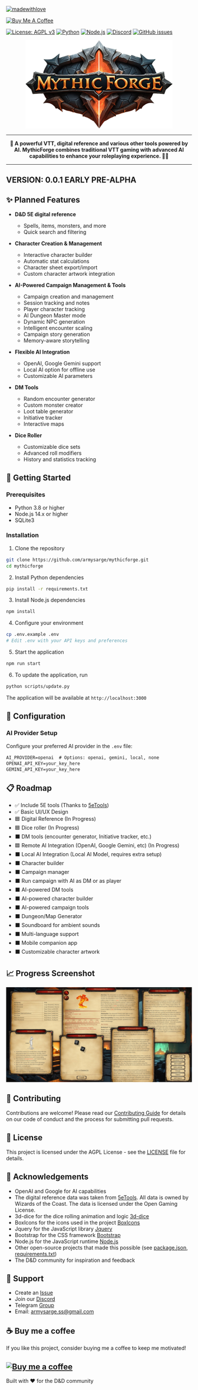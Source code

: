 [![madewithlove](https://img.shields.io/badge/made_with-%E2%9D%A4-red?style=for-the-badge&labelColor=orange)](https://github.com/armysarge/MythicForge)

[![Buy Me A Coffee](https://img.shields.io/badge/Buy%20Me%20A%20Coffee-Donate-brightgreen?logo=buymeacoffee)](https://www.buymeacoffee.com/armysarge)

[![License: AGPL v3](https://img.shields.io/badge/License-AGPL%20v3-blue.svg)](https://www.gnu.org/licenses/agpl-3.0)
[![Python](https://img.shields.io/badge/Python-3.8+-blue.svg)](https://www.python.org/downloads/)
[![Node.js](https://img.shields.io/badge/Node.js-14.x+-green.svg)](https://nodejs.org/)
[![Discord](https://img.shields.io/discord/1326455989809188886?logo=discord&logoColor=white)](https://dsc.gg/mythicforge)
[![GitHub issues](https://img.shields.io/github/issues/armysarge/MythicForge)](https://github.com/armysarge/MythicForge/issues)

<div align="center">
  <img src="public/assets/images/logo-big.webp" alt="MythicForge Logo" width="400px">
</div>

---

<div align="center">
  <strong>🏰 A powerful VTT, digital reference and various other tools powered by AI. MythicForge combines traditional VTT gaming with advanced AI capabilities to enhance your roleplaying experience. 🧙‍♂️</strong>
</div>

---

## VERSION: 0.0.1 EARLY PRE-ALPHA

## ✨ Planned Features

- **D&D 5E digital reference**
  - Spells, items, monsters, and more
  - Quick search and filtering

- **Character Creation & Management**
  - Interactive character builder
  - Automatic stat calculations
  - Character sheet export/import
  - Custom character artwork integration

- **AI-Powered Campaign Management & Tools**
  - Campaign creation and management
  - Session tracking and notes
  - Player character tracking
  - AI Dungeon Master mode
  - Dynamic NPC generation
  - Intelligent encounter scaling
  - Campaign story generation
  - Memory-aware storytelling

- **Flexible AI Integration**
  - OpenAI, Google Gemini support
  - Local AI option for offline use
  - Customizable AI parameters

- **DM Tools**
  - Random encounter generator
  - Custom monster creator
  - Loot table generator
  - Initiative tracker
  - Interactive maps

- **Dice Roller**
  - Customizable dice sets
  - Advanced roll modifiers
  - History and statistics tracking

## 🚀 Getting Started

### Prerequisites

- Python 3.8 or higher
- Node.js 14.x or higher
- SQLite3

### Installation

1. Clone the repository
```bash
git clone https://github.com/armysarge/mythicforge.git
cd mythicforge
```

2. Install Python dependencies
```bash
pip install -r requirements.txt
```

3. Install Node.js dependencies
```bash
npm install
```

4. Configure your environment
```bash
cp .env.example .env
# Edit .env with your API keys and preferences
```

5. Start the application
```bash
npm run start
```

6. To update the application, run
```bash
python scripts/update.py
```

The application will be available at `http://localhost:3000`

## 🔧 Configuration

### AI Provider Setup

Configure your preferred AI provider in the `.env` file:

```env
AI_PROVIDER=openai  # Options: openai, gemini, local, none
OPENAI_API_KEY=your_key_here
GEMINI_API_KEY=your_key_here
```

<!--### Local AI Setup

For offline AI functionality:
1. Download the required models using `python scripts/download_local_models.py`
2. Enable local AI mode in settings-->

## 📋 Roadmap

- ✅ Include 5E tools (Thanks to [5eTools](https://5e.tools/))
- ✅ Basic UI/UX Design
- 🟦 Digital Reference (In Progress)
- 🟦 Dice roller (In Progress)
- ⬛️ DM tools (encounter generator, Initiative tracker, etc.)
- 🟦 Remote AI Integration (OpenAI, Google Gemini, etc) (In Progress)
- ⬛️ Local AI Integration (Local AI Model, requires extra setup)
- ⬛️ Character builder
- ⬛️ Campaign manager
- ⬛️ Run campaign with AI as DM or as player
- ⬛️ AI-powered DM tools
- ⬛️ AI-powered character builder
- ⬛️ AI-powered campaign tools
- ⬛️ Dungeon/Map Generator
- ⬛️ Soundboard for ambient sounds
- ⬛️ Multi-language support
- ⬛️ Mobile companion app
- ⬛️ Customizable character artwork

<!--## 📚 Documentation

For detailed documentation, visit our [Wiki](https://github.com/armysarge/MythicForge/wiki)-->

## 📈 Progress Screenshot

![Progress](progress.jpg)

## 🤝 Contributing

Contributions are welcome! Please read our [Contributing Guide](CONTRIBUTING.md) for details on our code of conduct and the process for submitting pull requests.

## 📄 License

This project is licensed under the AGPL License - see the [LICENSE](LICENSE) file for details.

## 🙏 Acknowledgements

- OpenAI and Google for AI capabilities
- The digital reference data was taken from [5eTools](https://5e.tools/).
All data is owned by Wizards of the Coast.
The data is licensed under the Open Gaming License.
- 3d-dice for the dice rolling animation and logic [3d-dice](https://github.com/3d-dice)
- BoxIcons for the icons used in the project [BoxIcons](https://boxicons.com/)
- Jquery for the JavaScript library [Jquery](https://jquery.com/)
- Bootstrap for the CSS framework [Bootstrap](https://getbootstrap.com/)
- Node.js for the JavaScript runtime [Node.js](https://nodejs.org/)
- Other open-source projects that made this possible (see [package.json](package.json), [requirements.txt](requirements.txt))
- The D&D community for inspiration and feedback

## 💬 Support

- Create an [Issue](https://github.com/armysarge/mythicforge/issues)
- Join our [Discord](https://discord.gg/G5W2QZBevz)
- Telegram [Group](https://t.me/+jg68TLcxyl9kYWI8)
- Email: armysarge.ss@gmail.com

## ☕ Buy me a coffee

If you like this project, consider buying me a coffee to keep me motivated!

[![Buy me a coffee](https://img.buymeacoffee.com/button-api/?text=Buy%20me%20a%20coffee&emoji=&slug=armysarge&button_colour=FFDD00&font_colour=000000&font_family=Cookie&outline_colour=000000&coffee_colour=ffffff)](https://buymeacoffee.com/armysarge)
---

Built with ❤️ for the D&D community